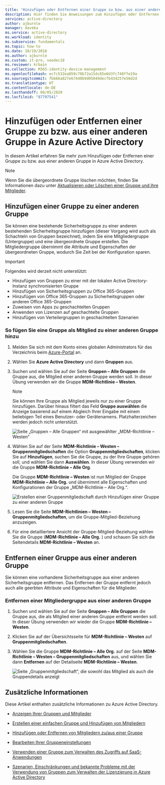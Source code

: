 ```yaml
---
title: 'Hinzufügen oder Entfernen einer Gruppe zu bzw. aus einer anderen Gruppe: Azure AD'
description: Hier finden Sie Anweisungen zum Hinzufügen oder Entfernen einer Gruppe zu bzw. aus einer anderen Gruppe in Azure Active Directory.
services: active-directory
author: ajburnle
manager: daveba
ms.service: active-directory
ms.workload: identity
ms.subservice: fundamentals
ms.topic: how-to
ms.date: 10/19/2018
ms.author: ajburnle
ms.custom: it-pro, seodec18
ms.reviewer: krbain
ms.collection: M365-identity-device-management
ms.openlocfilehash: ecfc532ea859c78b72a15dc85e0d3fc740ffe19a
ms.sourcegitcommit: fbb66a827e67440b9d05049decfb434257e56d2d
ms.translationtype: HT
ms.contentlocale: de-DE
ms.lasthandoff: 08/05/2020
ms.locfileid: "87797541"
---
```

# <a name="add-or-remove-a-group-from-another-group-using-azure-active-directory"></a>Hinzufügen oder Entfernen einer Gruppe zu bzw. aus einer anderen Gruppe in Azure Active Directory
In diesem Artikel erfahren Sie mehr zum Hinzufügen oder Entfernen einer Gruppe zu bzw. aus einer anderen Gruppe in Azure Active Directory.

>[!Note]
>Wenn Sie die übergeordnete Gruppe löschen möchten, finden Sie Informationen dazu unter [Aktualisieren oder Löschen einer Gruppe und ihre Mitglieder](active-directory-groups-delete-group.md).

## <a name="add-a-group-to-another-group"></a>Hinzufügen einer Gruppe zu einer anderen Gruppe
Sie können eine bestehende Sicherheitsgruppe zu einer anderen bestehenden Sicherheitsgruppe hinzufügen (dieser Vorgang wird auch als Schachteln von Gruppen bezeichnet), indem Sie eine Mitgliedergruppe (Untergruppe) und eine übergeordnete Gruppe erstellen. Die Mitgliedergruppe übernimmt die Attribute und Eigenschaften der übergeordneten Gruppe, wodurch Sie Zeit bei der Konfiguration sparen.

>[!Important]
>Folgendes wird derzeit nicht unterstützt:<ul><li>Hinzufügen von Gruppen zu einer mit der lokalen Active Directory-Instanz synchronisierten Gruppe</li><li>Hinzufügen von Sicherheitsgruppen zu Office 365-Gruppen</li><li>Hinzufügen von Office 365-Gruppen zu Sicherheitsgruppen oder anderen Office 365-Gruppen</li><li>Zuweisen von Apps zu geschachtelten Gruppen</li><li>Anwenden von Lizenzen auf geschachtelte Gruppen</li><li>Hinzufügen von Verteilergruppen in geschachtelten Szenarien</li></ul>

### <a name="to-add-a-group-as-a-member-of-another-group"></a>So fügen Sie eine Gruppe als Mitglied zu einer anderen Gruppe hinzu

1. Melden Sie sich mit dem Konto eines globalen Administrators für das Verzeichnis beim [Azure-Portal](https://portal.azure.com) an.

2. Wählen Sie **Azure Active Directory** und dann **Gruppen** aus.

3. Suchen und wählen Sie auf der Seite **Gruppen – Alle Gruppen** die Gruppe aus, die Mitglied einer anderen Gruppe werden soll. In dieser Übung verwenden wir die Gruppe **MDM-Richtlinie – Westen**.

    >[!Note]
    >Sie können Ihre Gruppe als Mitglied jeweils nur zu einer Gruppe hinzufügen. Darüber hinaus filtert das Feld **Gruppe auswählen** die Anzeige basierend auf einem Abgleich Ihrer Eingabe mit einem beliebigen Teil eines Benutzer- oder Gerätenamens. Platzhalterzeichen werden jedoch nicht unterstützt.

    ![Seite „Gruppen – Alle Gruppen“ mit ausgewählter „MDM-Richtlinie – Westen“](media/active-directory-groups-membership-azure-portal/group-all-groups-screen.png)

4. Wählen Sie auf der Seite **MDM-Richtlinie – Westen – Gruppenmitgliedschaften** die Option **Gruppenmitgliedschaften**, klicken Sie auf **Hinzufügen**, suchen Sie die Gruppe, zu der Ihre Gruppe gehören soll, und wählen Sie dann **Auswählen**. In dieser Übung verwenden wir die Gruppe **MDM-Richtlinie – Alle Org**.

    Die Gruppe **MDM-Richtlinie – Westen** ist nun Mitglied der Gruppe **MDM-Richtlinie – Alle Org.** und übernimmt alle Eigenschaften und Konfigurationen der Gruppe „MDM-Richtlinie – Alle Org.“.

    ![Erstellen einer Gruppenmitgliedschaft durch Hinzufügen einer Gruppe zu einer anderen Gruppe](media/active-directory-groups-membership-azure-portal/group-add-group-membership.png)

5. Lesen Sie die Seite **MDM-Richtlinien – Westen – Gruppenmitgliedschaften**, um die Gruppe-Mitglied-Beziehung anzuzeigen.

6. Für eine detailliertere Ansicht der Gruppe-Mitglied-Beziehung wählen Sie die Gruppe (**MDM-Richtlinie – Alle Org.** ) und schauen Sie sich die Seitendetails **MDM-Richtlinie – Westen** an.

## <a name="remove-a-group-from-another-group"></a>Entfernen einer Gruppe aus einer anderen Gruppe
Sie können eine vorhandene Sicherheitsgruppe aus einer anderen Sicherheitsgruppe entfernen. Das Entfernen der Gruppe entfernt jedoch auch alle geerbten Attribute und Eigenschaften für die Mitglieder.

### <a name="to-remove-a-member-group-from-another-group"></a>Entfernen einer Mitgliedergruppe aus einer anderen Gruppe
1. Suchen und wählen Sie auf der Seite **Gruppen – Alle Gruppen** die Gruppe aus, die als Mitglied einer anderen Gruppe entfernt werden soll. In dieser Übung verwenden wir wieder die Gruppe **MDM-Richtlinie – Westen**.

2. Klicken Sie auf der Übersichtsseite für **MDM-Richtlinie – Westen** auf **Gruppenmitgliedschaften**.

3. Wählen Sie die Gruppe **MDM-Richtlinie – Alle Org.** auf der Seite **MDM-Richtlinie – Westen – Gruppenmitgliedschaften** aus, und wählen Sie dann **Entfernen** auf der Detailseite **MDM-Richtlinie – Westen**.

    ![Seite „Gruppenmitgliedschaft“, die sowohl das Mitglied als auch die Gruppendetails anzeigt](media/active-directory-groups-membership-azure-portal/group-membership-remove.png)

## <a name="additional-information"></a>Zusätzliche Informationen
Diese Artikel enthalten zusätzliche Informationen zu Azure Active Directory.

- [Anzeigen Ihrer Gruppen und Mitglieder](active-directory-groups-view-azure-portal.md)

- [Erstellen einer einfachen Gruppe und Hinzufügen von Mitgliedern](active-directory-groups-create-azure-portal.md)

- [Hinzufügen oder Entfernen von Mitgliedern zu/aus einer Gruppe](active-directory-groups-members-azure-portal.md)

- [Bearbeiten Ihrer Gruppeneinstellungen](active-directory-groups-settings-azure-portal.md)

- [Verwenden einer Gruppe zum Verwalten des Zugriffs auf SaaS-Anwendungen](../users-groups-roles/groups-saasapps.md)

- [Szenarien, Einschränkungen und bekannte Probleme mit der Verwendung von Gruppen zum Verwalten der Lizenzierung in Azure Active Directory](../users-groups-roles/licensing-group-advanced.md#limitations-and-known-issues)
